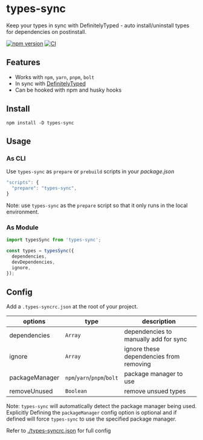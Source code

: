 # types-sync

Keep your types in sync with DefinitelyTyped - auto install/uninstall types for dependencies on
postinstall.

[![npm version](https://badge.fury.io/js/types-sync.svg)](https://www.npmjs.com/package/types-sync)
[![CI](https://github.com/maddhruv/types-sync/actions/workflows/main.yml/badge.svg)](https://github.com/maddhruv/types-sync/actions/workflows/main.yml)

## Features

- Works with `npm`, `yarn`, `pnpm`, `bolt`
- In sync with [DefinitelyTyped](https://github.com/DefinitelyTyped/DefinitelyTyped)
- Can be hooked with npm and husky hooks

## Install

`npm install -D types-sync`

## Usage

### As CLI

Use `types-sync` as `prepare` or `prebuild` scripts in your _package.json_

```js
"scripts": {
  "prepare": "types-sync",
}
```

Note: use `types-sync` as the `prepare` script so that it only runs in the local environment.

### As Module

```ts
import typesSync from 'types-sync';

const types = typesSync({
  dependencies,
  devDependencies,
  ignore,
});
```

## Config

Add a `.types-syncrc.json` at the root of your project.

| options        | type                       | description                             |
| -------------- | -------------------------- | --------------------------------------- |
| dependencies   | `Array`                    | dependencies to manually add for sync   |
| ignore         | `Array`                    | ignore these dependencies from removing |
| packageManager | `npm`/`yarn`/`pnpm`/`bolt` | package manager to use                  |
| removeUnused   | `Boolean`                  | remove unsued types                     |

Note: `types-sync` will automatically detect the package manager being used. Explicitly Defining the
`packageManager` config option is optional and if defined will force `types-sync` to use the
specified package manager.

Refer to
[./types-syncrc.json](https://github.com/maddhruv/types-sync/blob/master/.types-syncrc.json) for
full config
